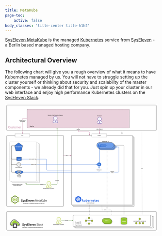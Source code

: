 ```yaml
---
title: MetaKube
page-toc:
    active: false
body_classes: 'title-center title-h1h2'
---
```


[SysEleven MetaKube](https://metakube.syseleven.de) is the managed [Kubernetes](https://kubernetes.io/) service from [SysEleven](https://www.syseleven.de) - a Berlin based managed hosting company.

## Architectural Overview

The following chart will give you a rough overview of what it means to have Kubernetes managed by us. You will not have to struggle setting up the cluster yourself or thinking about security and scalability of the master components - we already did that for you. Just spin up your cluster in our web interface and enjoy high performance Kubernetes clusters on the [SysEleven Stack](https://www.syseleven.de/syseleven-stack/).

![MetaKube Architecture Overview](metakube-overview.png)